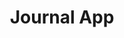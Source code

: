 ---
title: "Journal App"
description: "This is an aplication developed with React js that allows you to keep a personalized journal."
tools: ["React", "Redux/Toolkit", "Material UI", "Firebase", "Cloudinary", "React Router"]
image: "https://i.imgur.com/KnqxAdC.jpg"
link: "https://journal-app-vert-five.vercel.app/auth/login"
github: "https://github.com/juanctorresf/journal-app"
--- 